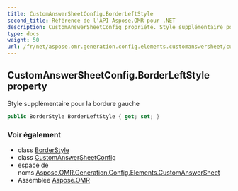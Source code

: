 ```yaml
---
title: CustomAnswerSheetConfig.BorderLeftStyle
second_title: Référence de l'API Aspose.OMR pour .NET
description: CustomAnswerSheetConfig propriété. Style supplémentaire pour la bordure gauche
type: docs
weight: 50
url: /fr/net/aspose.omr.generation.config.elements.customanswersheet/customanswersheetconfig/borderleftstyle/
---
```

## CustomAnswerSheetConfig.BorderLeftStyle property

Style supplémentaire pour la bordure gauche

```csharp
public BorderStyle BorderLeftStyle { get; set; }
```

### Voir également

* class [BorderStyle](../../../aspose.omr.generation.config/borderstyle/)
* class [CustomAnswerSheetConfig](../)
* espace de noms [Aspose.OMR.Generation.Config.Elements.CustomAnswerSheet](../../customanswersheetconfig/)
* Assemblée [Aspose.OMR](../../../)


